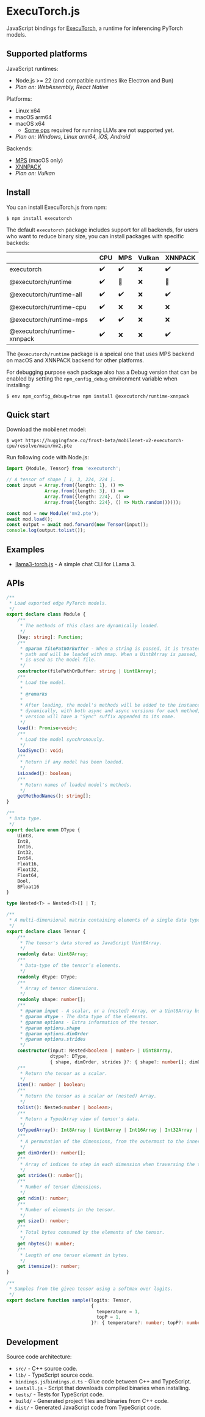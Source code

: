 # ExecuTorch.js

JavaScript bindings for [ExecuTorch](https://pytorch.org/executorch-overview),
a runtime for inferencing PyTorch models.

## Supported platforms

JavaScript runtimes:

* Node.js >= 22 (and compatible runtimes like Electron and Bun)
* <i>Plan on: WebAssembly, React Native</i>

Platforms:

* Linux x64
* macOS arm64
* macOS x64
  * [Some ops](https://github.com/pytorch/executorch/issues/6839) required
    for running LLMs are not supported yet.
* <i>Plan on: Windows, Linux arm64, iOS, Android</i>

Backends:

* [MPS](https://developer.apple.com/documentation/metalperformanceshaders) (macOS only)
* [XNNPACK](https://github.com/google/XNNPACK)
* <i>Plan on: Vulkan</i>

## Install

You can install ExecuTorch.js from npm:

```console
$ npm install executorch
```

The default `executorch` package includes support for all backends, for users
who want to reduce binary size, you can install packages with specific backeds:

|                             | CPU | MPS | Vulkan | XNNPACK |
|-----------------------------|-----|-----|--------|---------|
| executorch                  | ✔️   | ✔️   | ❌      | ✔️       |
| @executorch/runtime         | ✔️   | 🍏   | ❌      | 🐧       |
| @executorch/runtime-all     | ✔️   | ✔️   | ❌      | ✔️       |
| @executorch/runtime-cpu     | ✔️   | ❌   | ❌      | ❌       |
| @executorch/runtime-mps     | ✔️   | ✔️   | ❌      | ❌       |
| @executorch/runtime-xnnpack | ✔️   | ❌   | ❌      | ✔️       |

The `@executorch/runtime` package is a speical one that uses MPS backend on
macOS and XNNPACK backend for other platforms.

For debugging purpose each package also has a Debug version that can be enabled
by setting the `npm_config_debug` environment variable when installing:

```console
$ env npm_config_debug=true npm install @executorch/runtime-xnnpack
```

## Quick start

Download the mobilenet model:

```console
$ wget https://huggingface.co/frost-beta/mobilenet-v2-executorch-cpu/resolve/main/mv2.pte
```

Run following code with Node.js:

```typescript
import {Module, Tensor} from 'executorch';

// A tensor of shape [ 1, 3, 224, 224 ].
const input = Array.from({length: 1}, () =>
              Array.from({length: 3}, () =>
              Array.from({length: 224}, () =>
              Array.from({length: 224}, () => Math.random()))));

const mod = new Module('mv2.pte');
await mod.load();
const output = await mod.forward(new Tensor(input));
console.log(output.tolist());
```

## Examples

* [llama3-torch.js](https://github.com/frost-beta/llama3-torch.js) - A simple
  chat CLI for LLama 3.

## APIs

```typescript
/**
 * Load exported edge PyTorch models.
 */
export declare class Module {
    /**
     * The methods of this class are dynamically loaded.
     */
    [key: string]: Function;
    /**
     * @param filePathOrBuffer - When a string is passed, it is treated as file
     * path and will be loaded with mmap. When a Uint8Array is passed, its content
     * is used as the model file.
     */
    constructor(filePathOrBuffer: string | Uint8Array);
    /**
     * Load the model.
     *
     * @remarks
     *
     * After loading, the model's methods will be added to the instance
     * dynamically, with both async and async versions for each method, the sync
     * version will have a "Sync" suffix appended to its name.
     */
    load(): Promise<void>;
    /**
     * Load the model synchronously.
     */
    loadSync(): void;
    /**
     * Return if any model has been loaded.
     */
    isLoaded(): boolean;
    /**
     * Return names of loaded model's methods.
     */
    getMethodNames(): string[];
}

/**
 * Data type.
 */
export declare enum DType {
    Uint8,
    Int8,
    Int16,
    Int32,
    Int64,
    Float16,
    Float32,
    Float64,
    Bool,
    BFloat16
}

type Nested<T> = Nested<T>[] | T;

/**
 * A multi-dimensional matrix containing elements of a single data type.
 */
export declare class Tensor {
    /**
     * The tensor's data stored as JavaScript Uint8Array.
     */
    readonly data: Uint8Array;
    /**
     * Data-type of the tensor’s elements.
     */
    readonly dtype: DType;
    /**
     * Array of tensor dimensions.
     */
    readonly shape: number[];
    /**
     * @param input - A scalar, or a (nested) Array, or a Uint8Array buffer.
     * @param dtype - The data type of the elements.
     * @param options - Extra information of the tensor.
     * @param options.shape
     * @param options.dimOrder
     * @param options.strides
     */
    constructor(input: Nested<boolean | number> | Uint8Array,
                dtype?: DType,
                { shape, dimOrder, strides }?: { shape?: number[]; dimOrder?: number[]; strides?: number[]; });
    /**
     * Return the tensor as a scalar.
     */
    item(): number | boolean;
    /**
     * Return the tensor as a scalar or (nested) Array.
     */
    tolist(): Nested<number | boolean>;
    /**
     * Return a TypedArray view of tensor's data.
     */
    toTypedArray(): Int8Array | Uint8Array | Int16Array | Int32Array | Float32Array | Float64Array;
    /**
     * A permutation of the dimensions, from the outermost to the innermost one.
     */
    get dimOrder(): number[];
    /**
     * Array of indices to step in each dimension when traversing the tensor.
     */
    get strides(): number[];
    /**
     * Number of tensor dimensions.
     */
    get ndim(): number;
    /**
     * Number of elements in the tensor.
     */
    get size(): number;
    /**
     * Total bytes consumed by the elements of the tensor.
     */
    get nbytes(): number;
    /**
     * Length of one tensor element in bytes.
     */
    get itemsize(): number;
}

/**
 * Samples from the given tensor using a softmax over logits.
 */
export declare function sample(logits: Tensor,
                               {
                                 temperature = 1,
                                 topP = 1,
                               }?: { temperature?: number; topP?: number }): number;
```

## Development

Source code architecture:

* `src/` - C++ source code.
* `lib/` - TypeScript source code.
* `bindings.js`/`bindings.d.ts` - Glue code between C++ and TypeScript.
* `install.js` - Script that downloads compiled binaries when installing.
* `tests/` - Tests for TypeScript code.
* `build/` - Generated project files and binaries from C++ code.
* `dist/` - Generated JavaScript code from TypeScript code.
